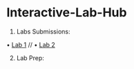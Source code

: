 # Interactive-Lab-Hub

1) Labs Submissions:

• [Lab 1](https://github.com/wario123/IDD-Fa18-Lab1) //
• [Lab 2](https://google.com)

2) Lab Prep:
